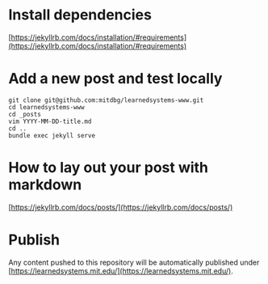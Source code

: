 # Install dependencies
[https://jekyllrb.com/docs/installation/#requirements](https://jekyllrb.com/docs/installation/#requirements)

# Add a new post and test locally
```
git clone git@github.com:mitdbg/learnedsystems-www.git
cd learnedsystems-www
cd _posts
vim YYYY-MM-DD-title.md
cd ..
bundle exec jekyll serve
```

# How to lay out your post with markdown
[https://jekyllrb.com/docs/posts/](https://jekyllrb.com/docs/posts/)

# Publish
Any content pushed to this repository will be automatically published under [https://learnedsystems.mit.edu/](https://learnedsystems.mit.edu/).
